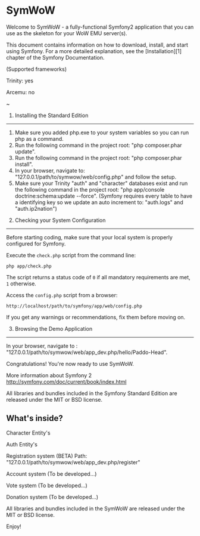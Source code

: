 SymWoW
========================

Welcome to SymWoW - a fully-functional Symfony2 application
that you can use as the skeleton for your WoW EMU server(s).

This document contains information on how to download, install, and start
using Symfony. For a more detailed explanation, see the [Installation][1]
chapter of the Symfony Documentation.

(Supported frameworks)

Trinity: yes

Arcemu: no

~

1) Installing the Standard Edition
----------------------------------

1. Make sure you added php.exe to your system variables so you can run php as a command.
2. Run the following command in the project root: "php composer.phar update".
3. Run the following command in the project root: "php composer.phar install".
4. In your browser, navigate to: "127.0.0.1/path/to/symwow/web/config.php" and follow the setup.
5. Make sure your Trinity "auth" and "character" databases exist and run the following
command in the project root: "php app/console doctrine:schema:update --force".
(Symfony requires every table to have a identifying key so we update an auto increment to: "auth.logs" and "auth.ip2nation")


2) Checking your System Configuration
-------------------------------------

Before starting coding, make sure that your local system is properly
configured for Symfony.

Execute the `check.php` script from the command line:

    php app/check.php

The script returns a status code of `0` if all mandatory requirements are met,
`1` otherwise.

Access the `config.php` script from a browser:

    http://localhost/path/to/symfony/app/web/config.php

If you get any warnings or recommendations, fix them before moving on.

3) Browsing the Demo Application
--------------------------------

In your browser, navigate to : "127.0.0.1/path/to/symwow/web/app_dev.php/hello/Paddo-Head".

Congratulations! You're now ready to use SymWoW.

More information about Symfony 2
http://symfony.com/doc/current/book/index.html

All libraries and bundles included in the Symfony Standard Edition are
released under the MIT or BSD license.

What's inside?
---------------

Character Entity's

Auth Entity's

Registration system (BETA)
Path: "127.0.0.1/path/to/symwow/web/app_dev.php/register"

Account system (To be developed...)

Vote system (To be developed...)

Donation system (To be developed...)

All libraries and bundles included in the SymWoW are released
under the MIT or BSD license.


Enjoy!